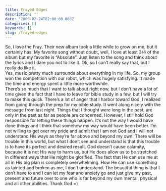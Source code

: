 ```yaml
---
title: Frayed Edges
description: ''
date: '2009-02-24T02:00:00.000Z'
categories: []
keywords: []
slug: /frayed-edges
---
```

So, I love the Fray. Their new album took a little while to grow on me, but it certainly has. My favorite song without doubt, well, I love at least 3/4 of the album but my favorite is “Absolute”. Just listen to the song and think about the lyrics and I dare you not to like it. Ok, so I can’t really say that, but I really do like it.  
Yes, music pretty much surrounds about everything in my life. So, my group won the competition with our robot, which was hugely satisfying. It made the time and energy spent a little more worthwhile.  
There’s so much that I want to talk about right now, but I don’t have a lot of time given the fact that I have to leave for bible study in a few, but I will try to make this quick. There’s a lot of anger that I harbor toward God, I realized from going through the prep for my bible study. It went along nicely with the message from last night. Things that I thought were long in the past, are only in the past as far as people are concerned. However, I still hold God responsible for letting these things happen. It’s not the way I would have done things and I think that somehow my way would have been better. I’m not willing to get over my pride and admit that I am not God and I will not understand His ways as they’re far above and beyond my own. There will be trouble in this world, but what I don’t see and understand is that this trouble is to have its perfect and desired result. God doesn’t cause calamity, because it is not His way to harm us, but He does allow us to be stretched in different ways that He might be glorified. The fact that He can use me at all in His big plan is completely overwhelming. How He can use something as tainted and broken as me, I don’t understand. The beautiful thing is that I don’t have to and I can let my fear and anxiety go and just give my past, present and future over to one who is far beyond my own mental, physical and all other abilities. Thank God =)
